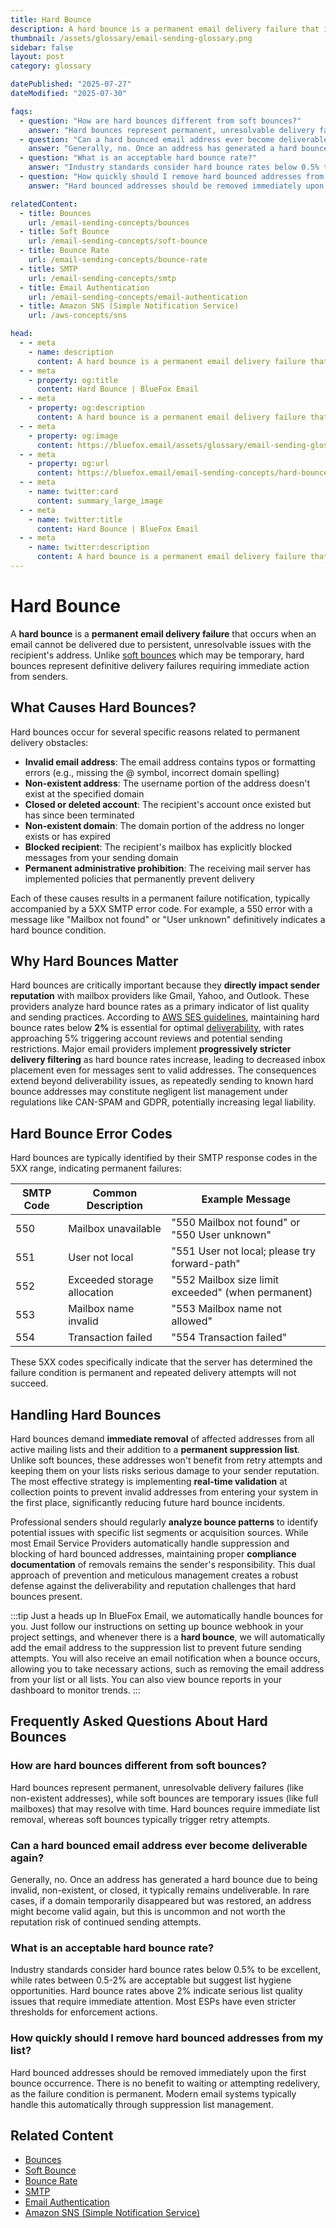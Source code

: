 ```yaml
---
title: Hard Bounce
description: A hard bounce is a permanent email delivery failure that indicates the email address is invalid or no longer exists, requiring immediate removal from mailing lists.
thumbnail: /assets/glossary/email-sending-glossary.png
sidebar: false
layout: post
category: glossary

datePublished: "2025-07-27"
dateModified: "2025-07-30"

faqs:
  - question: "How are hard bounces different from soft bounces?"
    answer: "Hard bounces represent permanent, unresolvable delivery failures (like non-existent addresses), while soft bounces are temporary issues (like full mailboxes) that may resolve with time. Hard bounces require immediate list removal, whereas soft bounces typically trigger retry attempts."
  - question: "Can a hard bounced email address ever become deliverable again?"
    answer: "Generally, no. Once an address has generated a hard bounce due to being invalid, non-existent, or closed, it typically remains undeliverable. In rare cases, if a domain temporarily disappeared but was restored, an address might become valid again, but this is uncommon and not worth the reputation risk of continued sending attempts."
  - question: "What is an acceptable hard bounce rate?"
    answer: "Industry standards consider hard bounce rates below 0.5% to be excellent, while rates between 0.5-2% are acceptable but suggest list hygiene opportunities. Hard bounce rates above 2% indicate serious list quality issues that require immediate attention. Most ESPs have even stricter thresholds for enforcement actions."
  - question: "How quickly should I remove hard bounced addresses from my list?"
    answer: "Hard bounced addresses should be removed immediately upon the first bounce occurrence. There is no benefit to waiting or attempting redelivery, as the failure condition is permanent. Modern email systems typically handle this automatically through suppression list management."

relatedContent:
  - title: Bounces
    url: /email-sending-concepts/bounces
  - title: Soft Bounce
    url: /email-sending-concepts/soft-bounce
  - title: Bounce Rate
    url: /email-sending-concepts/bounce-rate
  - title: SMTP
    url: /email-sending-concepts/smtp
  - title: Email Authentication
    url: /email-sending-concepts/email-authentication
  - title: Amazon SNS (Simple Notification Service)
    url: /aws-concepts/sns

head:
  - - meta
    - name: description
      content: A hard bounce is a permanent email delivery failure that indicates the email address is invalid or no longer exists, requiring immediate removal from mailing lists.
  - - meta
    - property: og:title
      content: Hard Bounce | BlueFox Email
  - - meta
    - property: og:description
      content: A hard bounce is a permanent email delivery failure that indicates the email address is invalid or no longer exists, requiring immediate removal from mailing lists.
  - - meta
    - property: og:image
      content: https://bluefox.email/assets/glossary/email-sending-glossary.png
  - - meta
    - property: og:url
      content: https://bluefox.email/email-sending-concepts/hard-bounce
  - - meta
    - name: twitter:card
      content: summary_large_image
  - - meta
    - name: twitter:title
      content: Hard Bounce | BlueFox Email
  - - meta
    - name: twitter:description
      content: A hard bounce is a permanent email delivery failure that indicates the email address is invalid or no longer exists, requiring immediate removal from mailing lists.
---
```

<GlossaryNavigation/>

# Hard Bounce

A **hard bounce** is a **permanent email delivery failure** that occurs when an email cannot be delivered due to persistent, unresolvable issues with the recipient's address. Unlike [soft bounces](/email-sending-concepts/soft-bounce) which may be temporary, hard bounces represent definitive delivery failures requiring immediate action from senders.

## What Causes Hard Bounces?

Hard bounces occur for several specific reasons related to permanent delivery obstacles:

- **Invalid email address**: The email address contains typos or formatting errors (e.g., missing the @ symbol, incorrect domain spelling)
- **Non-existent address**: The username portion of the address doesn't exist at the specified domain
- **Closed or deleted account**: The recipient's account once existed but has since been terminated
- **Non-existent domain**: The domain portion of the address no longer exists or has expired
- **Blocked recipient**: The recipient's mailbox has explicitly blocked messages from your sending domain
- **Permanent administrative prohibition**: The receiving mail server has implemented policies that permanently prevent delivery

Each of these causes results in a permanent failure notification, typically accompanied by a 5XX SMTP error code. For example, a 550 error with a message like "Mailbox not found" or "User unknown" definitively indicates a hard bounce condition.

## Why Hard Bounces Matter

Hard bounces are critically important because they **directly impact sender reputation** with mailbox providers like Gmail, Yahoo, and Outlook. These providers analyze hard bounce rates as a primary indicator of list quality and sending practices. According to [AWS SES guidelines](https://docs.aws.amazon.com/ses/latest/dg/faqs-enforcement.html), maintaining hard bounce rates below **2%** is essential for optimal [deliverability](/email-sending-concepts/deliverability), with rates approaching 5% triggering account reviews and potential sending restrictions. Major email providers implement **progressively stricter delivery filtering** as hard bounce rates increase, leading to decreased inbox placement even for messages sent to valid addresses. The consequences extend beyond deliverability issues, as repeatedly sending to known hard bounce addresses may constitute negligent list management under regulations like CAN-SPAM and GDPR, potentially increasing legal liability.

## Hard Bounce Error Codes

Hard bounces are typically identified by their SMTP response codes in the 5XX range, indicating permanent failures:

| SMTP Code | Common Description          | Example Message                                    |
| --------- | --------------------------- | -------------------------------------------------- |
| 550       | Mailbox unavailable         | "550 Mailbox not found" or "550 User unknown"      |
| 551       | User not local              | "551 User not local; please try forward-path"      |
| 552       | Exceeded storage allocation | "552 Mailbox size limit exceeded" (when permanent) |
| 553       | Mailbox name invalid        | "553 Mailbox name not allowed"                     |
| 554       | Transaction failed          | "554 Transaction failed"                           |

These 5XX codes specifically indicate that the server has determined the failure condition is permanent and repeated delivery attempts will not succeed.

## Handling Hard Bounces

Hard bounces demand **immediate removal** of affected addresses from all active mailing lists and their addition to a **permanent suppression list**. Unlike soft bounces, these addresses won't benefit from retry attempts and keeping them on your lists risks serious damage to your sender reputation. The most effective strategy is implementing **real-time validation** at collection points to prevent invalid addresses from entering your system in the first place, significantly reducing future hard bounce incidents.

Professional senders should regularly **analyze bounce patterns** to identify potential issues with specific list segments or acquisition sources. While most Email Service Providers automatically handle suppression and blocking of hard bounced addresses, maintaining proper **compliance documentation** of removals remains the sender's responsibility. This dual approach of prevention and meticulous management creates a robust defense against the deliverability and reputation challenges that hard bounces present.

:::tip Just a heads up
In BlueFox Email, we automatically handle bounces for you. Just follow our instructions on setting up bounce webhook in your project settings, and whenever there is a **hard bounce**, we will automatically add the email address to the suppression list to prevent future sending attempts. You will also receive an email notification when a bounce occurs, allowing you to take necessary actions, such as removing the email address from your list or all lists. You can also view bounce reports in your dashboard to monitor trends.
:::

## Frequently Asked Questions About Hard Bounces

### How are hard bounces different from soft bounces?

Hard bounces represent permanent, unresolvable delivery failures (like non-existent addresses), while soft bounces are temporary issues (like full mailboxes) that may resolve with time. Hard bounces require immediate list removal, whereas soft bounces typically trigger retry attempts.

### Can a hard bounced email address ever become deliverable again?

Generally, no. Once an address has generated a hard bounce due to being invalid, non-existent, or closed, it typically remains undeliverable. In rare cases, if a domain temporarily disappeared but was restored, an address might become valid again, but this is uncommon and not worth the reputation risk of continued sending attempts.

### What is an acceptable hard bounce rate?

Industry standards consider hard bounce rates below 0.5% to be excellent, while rates between 0.5-2% are acceptable but suggest list hygiene opportunities. Hard bounce rates above 2% indicate serious list quality issues that require immediate attention. Most ESPs have even stricter thresholds for enforcement actions.

### How quickly should I remove hard bounced addresses from my list?

Hard bounced addresses should be removed immediately upon the first bounce occurrence. There is no benefit to waiting or attempting redelivery, as the failure condition is permanent. Modern email systems typically handle this automatically through suppression list management.

## Related Content

- [Bounces](/email-sending-concepts/bounces)
- [Soft Bounce](/email-sending-concepts/soft-bounce)
- [Bounce Rate](/email-sending-concepts/bounce-rate)
- [SMTP](/email-sending-concepts/smtp)
- [Email Authentication](/email-sending-concepts/email-authentication)
- [Amazon SNS (Simple Notification Service)](/aws-concepts/sns)

<GlossaryCTA />
